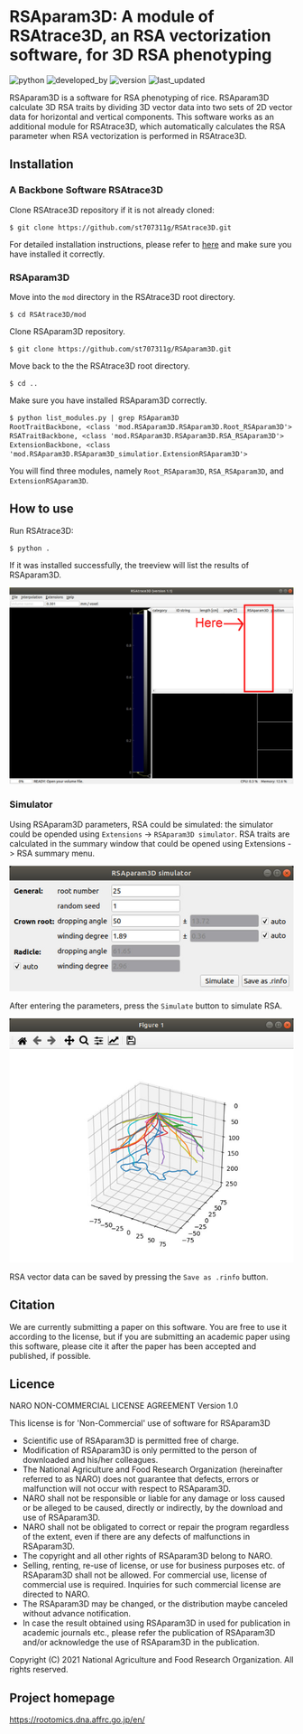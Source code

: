 # RSAparam3D: A module of RSAtrace3D, an RSA vectorization software, for 3D RSA phenotyping

![python](https://img.shields.io/badge/Python->3.8-lightgreen)
![developed_by](https://img.shields.io/badge/developed%20by-Shota_Teramoto-lightgreen)
![version](https://img.shields.io/badge/version-1.0-lightgreen)
![last_updated](https://img.shields.io/badge/last_update-September_7,_2021-lightgreen)

RSAparam3D is a software for RSA phenotyping of rice. RSAparam3D calculate 3D RSA traits by dividing 3D vector data into two sets of 2D vector data for horizontal and vertical components. This software works as an additional module for RSAtrace3D, which automatically calculates the RSA parameter when RSA vectorization is performed in RSAtrace3D.

## Installation

### A Backbone Software RSAtrace3D

Clone RSAtrace3D repository if it is not already cloned:

    $ git clone https://github.com/st707311g/RSAtrace3D.git

For detailed installation instructions, please refer to [here](https://github.com/st707311g/RSAtrace3D) and make sure you have installed it correctly.

### RSAparam3D

Move into the `mod` directory in the RSAtrace3D root directory.

    $ cd RSAtrace3D/mod

Clone RSAparam3D repository.

    $ git clone https://github.com/st707311g/RSAparam3D.git

Move back to the the RSAtrace3D root directory.

    $ cd .. 

Make sure you have installed RSAparam3D correctly.

    $ python list_modules.py | grep RSAparam3D
    RootTraitBackbone, <class 'mod.RSAparam3D.RSAparam3D.Root_RSAparam3D'>
    RSATraitBackbone, <class 'mod.RSAparam3D.RSAparam3D.RSA_RSAparam3D'>
    ExtensionBackbone, <class 'mod.RSAparam3D.RSAparam3D_simulatior.ExtensionRSAparam3D'>

You will find three modules, namely `Root_RSAparam3D`, `RSA_RSAparam3D`, and `ExtensionRSAparam3D`.

## How to use

Run RSAtrace3D:

    $ python .

If it was installed successfully, the treeview will list the results of RSAparam3D.

![installed image](figures/installed.jpg) 

### Simulator

Using RSAparam3D parameters, RSA could be simulated: the simulator could be opended using `Extensions` -> `RSAparam3D simulator`.
RSA traits are calculated in the summary window that could be opened using Extensions -> RSA summary menu. 

![simulator window](figures/sim_window.jpg)

After entering the parameters, press the `Simulate` button to simulate RSA. 

![simulator window](figures/sim_result.jpg) 

RSA vector data can be saved by pressing the `Save as .rinfo` button.

## Citation

We are currently submitting a paper on this software. You are free to use it according to the license, but if you are submitting an academic paper using this software, please cite it after the paper has been accepted and published, if possible.

## Licence

NARO NON-COMMERCIAL LICENSE AGREEMENT Version 1.0

This license is for 'Non-Commercial' use of software for RSAparam3D

* Scientific use of RSAparam3D is permitted free of charge.
* Modification of RSAparam3D is only permitted to the person of downloaded and his/her colleagues.
* The National Agriculture and Food Research Organization (hereinafter referred to as NARO) does not guarantee that defects, errors or malfunction will not occur with respect to RSAparam3D.
* NARO shall not be responsible or liable for any damage or loss caused or be alleged to be caused, directly or indirectly, by the download and use of RSAparam3D.
* NARO shall not be obligated to correct or repair the program regardless of the extent, even if there are any defects of malfunctions in RSAparam3D.
* The copyright and all other rights of RSAparam3D belong to NARO.
* Selling, renting, re-use of license, or use for business purposes etc. of RSAparam3D shall not be allowed. For commercial use, license of commercial use is required. Inquiries for such commercial license are directed to NARO.
* The RSAparam3D may be changed, or the distribution maybe canceled without advance notification.
* In case the result obtained using RSAparam3D in used for publication in academic journals etc., please refer the publication of RSAparam3D and/or acknowledge the use of RSAparam3D in the publication.

Copyright (C) 2021 National Agriculture and Food Research Organization. All rights reserved.

## Project homepage
https://rootomics.dna.affrc.go.jp/en/
